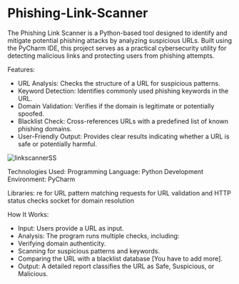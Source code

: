 # Phishing-Link-Scanner
The Phishing Link Scanner is a Python-based tool designed to identify and mitigate potential phishing attacks by analyzing suspicious URLs. Built using the PyCharm IDE, this project serves as a practical cybersecurity utility for detecting malicious links and protecting users from phishing attempts.

Features:
- URL Analysis: Checks the structure of a URL for suspicious patterns.
- Keyword Detection: Identifies commonly used phishing keywords in the URL.
- Domain Validation: Verifies if the domain is legitimate or potentially spoofed.
- Blacklist Check: Cross-references URLs with a predefined list of known phishing domains.
- User-Friendly Output: Provides clear results indicating whether a URL is safe or potentially harmful.


![linkscannerSS](https://github.com/user-attachments/assets/ebfdff5f-770a-4552-a344-37412c29a745)



Technologies Used:
Programming Language: Python
Development Environment: PyCharm

Libraries:
re for URL pattern matching
requests for URL validation and HTTP status checks
socket for domain resolution

How It Works:

- Input: Users provide a URL as input.
- Analysis: The program runs multiple checks, including:
- Verifying domain authenticity.
- Scanning for suspicious patterns and keywords. 
- Comparing the URL with a blacklist database [You have to add more].
- Output: A detailed report classifies the URL as Safe, Suspicious, or Malicious.
